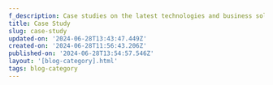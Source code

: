```yaml
---
f_description: Case studies on the latest technologies and business solutions.
title: Case Study
slug: case-study
updated-on: '2024-06-28T13:43:47.449Z'
created-on: '2024-06-28T11:56:43.206Z'
published-on: '2024-06-28T13:54:57.546Z'
layout: '[blog-category].html'
tags: blog-category
---
```



